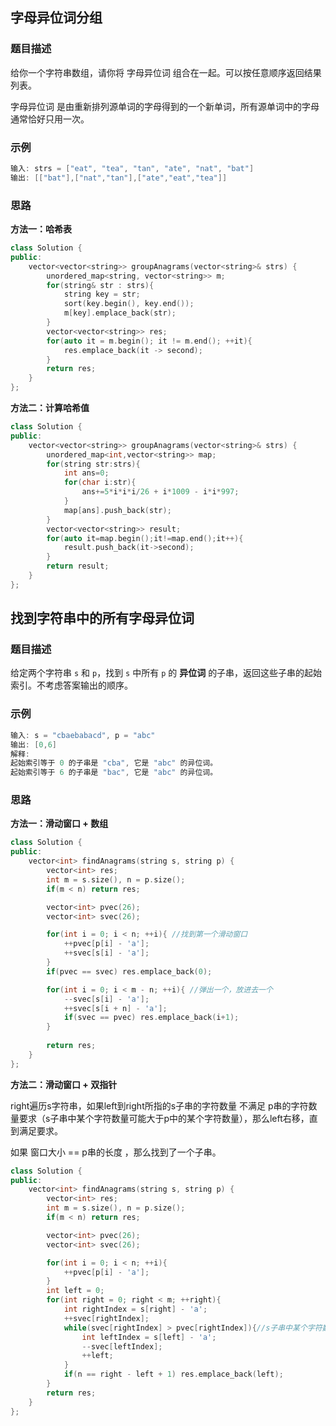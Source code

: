 ## 字母异位词分组

### 题目描述

给你一个字符串数组，请你将 字母异位词 组合在一起。可以按任意顺序返回结果列表。

字母异位词 是由重新排列源单词的字母得到的一个新单词，所有源单词中的字母通常恰好只用一次。

### 示例

```C++
输入: strs = ["eat", "tea", "tan", "ate", "nat", "bat"]
输出: [["bat"],["nat","tan"],["ate","eat","tea"]]
```

### 思路

**方法一：哈希表**

```C++
class Solution {
public:
    vector<vector<string>> groupAnagrams(vector<string>& strs) {
        unordered_map<string, vector<string>> m;
        for(string& str : strs){
            string key = str;
            sort(key.begin(), key.end());
            m[key].emplace_back(str);
        }
        vector<vector<string>> res;
        for(auto it = m.begin(); it != m.end(); ++it){
            res.emplace_back(it -> second);
        }
        return res;
    }
};
```

**方法二：计算哈希值**

```C++
class Solution {
public:
    vector<vector<string>> groupAnagrams(vector<string>& strs) {
        unordered_map<int,vector<string>> map;
        for(string str:strs){
            int ans=0;
            for(char i:str){
                ans+=5*i*i*i/26 + i*1009 - i*i*997;
            }
            map[ans].push_back(str);
        }
        vector<vector<string>> result;
        for(auto it=map.begin();it!=map.end();it++){
            result.push_back(it->second);
        }
        return result;
    }
};
```

## 找到字符串中的所有字母异位词

### 题目描述

给定两个字符串 `s` 和 `p`，找到 `s` 中所有 `p` 的 **异位词** 的子串，返回这些子串的起始索引。不考虑答案输出的顺序。

### 示例

```c++
输入: s = "cbaebabacd", p = "abc"
输出: [0,6]
解释:
起始索引等于 0 的子串是 "cba", 它是 "abc" 的异位词。
起始索引等于 6 的子串是 "bac", 它是 "abc" 的异位词。
```

### 思路

**方法一：滑动窗口 + 数组**

```C++
class Solution {
public:
    vector<int> findAnagrams(string s, string p) {
        vector<int> res;
        int m = s.size(), n = p.size();
        if(m < n) return res;

        vector<int> pvec(26);
        vector<int> svec(26);

        for(int i = 0; i < n; ++i){ //找到第一个滑动窗口
            ++pvec[p[i] - 'a'];
            ++svec[s[i] - 'a'];
        }
        if(pvec == svec) res.emplace_back(0);

        for(int i = 0; i < m - n; ++i){ //弹出一个，放进去一个
            --svec[s[i] - 'a'];
            ++svec[s[i + n] - 'a'];
            if(svec == pvec) res.emplace_back(i+1);
        }
        
        return res;
    }
};
```

**方法二：滑动窗口 + 双指针**

right遍历s字符串，如果left到right所指的s子串的字符数量 不满足 p串的字符数量要求（s子串中某个字符数量可能大于p中的某个字符数量），那么left右移，直到满足要求。

如果 窗口大小 == p串的长度 ，那么找到了一个子串。

```c++
class Solution {
public:
    vector<int> findAnagrams(string s, string p) {
        vector<int> res;
        int m = s.size(), n = p.size();
        if(m < n) return res;

        vector<int> pvec(26);
        vector<int> svec(26);

        for(int i = 0; i < n; ++i){
            ++pvec[p[i] - 'a'];
        }
        int left = 0;
        for(int right = 0; right < m; ++right){
            int rightIndex = s[right] - 'a';
            ++svec[rightIndex];
            while(svec[rightIndex] > pvec[rightIndex]){//s子串中某个字符数量可能大于p中的某个字符数量
                int leftIndex = s[left] - 'a';
                --svec[leftIndex];
                ++left;
            }
            if(n == right - left + 1) res.emplace_back(left);
        }
        return res;
    }
};
```

